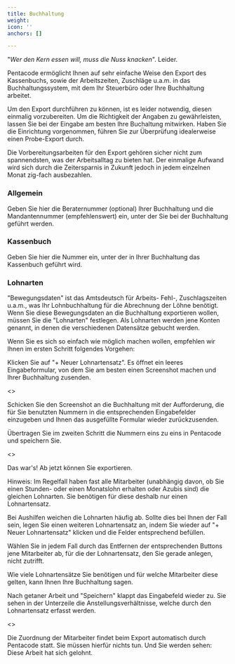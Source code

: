 ```yaml
---
title: Buchhaltung
weight: 
icon: ''
anchors: []

---
```

"_Wer den Kern essen will, muss die Nuss knacken_". Leider.

Pentacode ermöglicht Ihnen auf sehr einfache Weise den Export des Kassenbuchs, sowie der Arbeitszeiten, Zuschläge u.a.m. in das Buchhaltungssystem, mit dem Ihr Steuerbüro oder Ihre Buchhaltung arbeitet.

Um den Export durchführen zu können, ist es leider notwendig, diesen einmalig vorzubereiten. Um die Richtigkeit der Angaben zu gewährleisten, lassen Sie bei der Eingabe am besten Ihre Buchaltung mitwirken. Haben Sie die Einrichtung vorgenommen, führen Sie zur Überprüfung idealerweise einen Probe-Export durch.

Die Vorbereitungsarbeiten für den Export gehören sicher nicht zum spannendsten, was der Arbeitsalltag zu bieten hat. Der einmalige Aufwand wird sich durch die Zeitersparnis in Zukunft jedoch in jedem einzelnen Monat zig-fach ausbezahlen.

### Allgemein

Geben Sie hier die Beraternummer (optional) Ihrer Buchhaltung und die Mandantennummer (empfehlenswert) ein, unter der Sie bei der Buchhaltung geführt werden.

### Kassenbuch

Geben Sie hier die Nummer ein, unter der in Ihrer Buchhaltung das Kassenbuch geführt wird.

### Lohnarten

"Bewegungsdaten" ist das Amtsdeutsch für Arbeits- Fehl-, Zuschlagszeiten u.a.m., was Ihr Lohnbuchhaltung für die Abrechnung der Löhne benötigt. Wenn Sie diese Bewegungsdaten an die Buchhaltung exportieren wollen, müssen Sie die "Lohnarten" festlegen. Als Lohnarten werden jene Konten genannt, in denen die verschiedenen Datensätze gebucht werden.

Wenn Sie es sich so einfach wie möglich machen wollen, empfehlen wir Ihnen im ersten Schritt folgendes Vorgehen:

Klicken Sie auf "+ Neuer Lohnartensatz". Es öffnet ein leeres Eingabeformular, von dem Sie am besten einen Screenshot machen und Ihrer Buchhaltung zusenden.

<<Screenshot>>

Schicken Sie den Screenshot an die Buchhaltung mit der Aufforderung, die für Sie benutzten Nummern in die entsprechenden Eingabefelder einzugeben und Ihnen das ausgefüllte Formular wieder zurückzusenden.

Übertragen Sie im zweiten Schritt die Nummern eins zu eins in Pentacode und speichern Sie.

<<Screenshot>>

Das war's! Ab jetzt können Sie exportieren.

Hinweis: Im Regelfall haben fast alle Mitarbeiter (unabhängig davon, ob Sie einen Stunden- oder einen Monatslohn erhalten oder Azubis sind) die gleichen Lohnarten. Sie benötigen für diese deshalb nur einen Lohnartensatz.

Bei Aushilfen weichen die Lohnarten häufig ab. Sollte dies bei Ihnen der Fall sein, legen Sie einen weiteren Lohnartensatz an, indem Sie wieder auf "+ Neuer Lohnartensatz" klicken und die Felder entsprechend befüllen.

Wählen Sie in jedem Fall durch das Entfernen der entsprechenden Buttons jene Mitarbeiter ab, für die der Lohnartensatz, den Sie gerade anlegen, nicht zutrifft.

Wie viele Lohnartensätze Sie benötigen und für welche Mitarbeiter diese gelten, kann Ihnen Ihre Buchhaltung sagen.

Nach getaner Arbeit und "Speichern" klappt das Eingabefeld wieder zu. Sie sehen in der Unterzeile die Anstellungsverhältnisse, welche durch den Lohnartensatz erfasst werden.

<<Screenshot>>

Die Zuordnung der Mitarbeiter findet beim Export automatisch durch Pentacode statt. Sie müssen hierfür nichts tun. Und Sie werden sehen: Diese Arbeit hat sich gelohnt.
